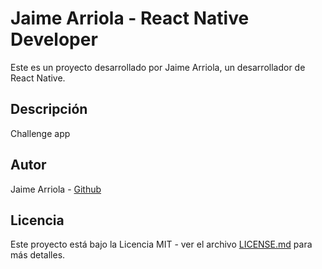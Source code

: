 # Jaime Arriola - React Native Developer

Este es un proyecto desarrollado por Jaime Arriola, un desarrollador de React Native.

## Descripción

Challenge app

## Autor

Jaime Arriola - [Github](https://github.com/TU_USUARIO_DE_GITHUB)

## Licencia

Este proyecto está bajo la Licencia MIT - ver el archivo [LICENSE.md](LICENSE.md) para más detalles.

